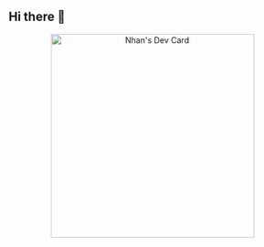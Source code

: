 ## Hi there 👋

<div style="text-align: center;">
  <a href="https://app.daily.dev/itsnhan">
    <img src="https://api.daily.dev/devcards/v2/msOl3VctwmKhUPT3xUTPM.png?r=qio" width="356" alt="Nhan's Dev Card"/>
  </a>
</div>
